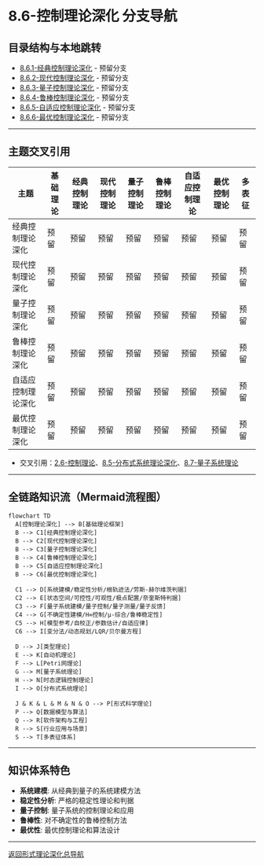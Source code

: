 # 8.6-控制理论深化 分支导航

## 目录结构与本地跳转
- [8.6.1-经典控制理论深化](8.6.1-经典控制理论深化.md) - 预留分支
- [8.6.2-现代控制理论深化](8.6.2-现代控制理论深化.md) - 预留分支
- [8.6.3-量子控制理论深化](8.6.3-量子控制理论深化.md) - 预留分支
- [8.6.4-鲁棒控制理论深化](8.6.4-鲁棒控制理论深化.md) - 预留分支
- [8.6.5-自适应控制理论深化](8.6.5-自适应控制理论深化.md) - 预留分支
- [8.6.6-最优控制理论深化](8.6.6-最优控制理论深化.md) - 预留分支

---

## 主题交叉引用
| 主题      | 基础理论 | 经典控制理论 | 现代控制理论 | 量子控制理论 | 鲁棒控制理论 | 自适应控制理论 | 最优控制理论 | 多表征 |
|-----------|----------|--------------|--------------|--------------|--------------|----------------|--------------|--------|
| 经典控制理论深化| 预留     | 预留         | 预留         | 预留         | 预留         | 预留           | 预留         | 预留   |
| 现代控制理论深化| 预留     | 预留         | 预留         | 预留         | 预留         | 预留           | 预留         | 预留   |
| 量子控制理论深化| 预留     | 预留         | 预留         | 预留         | 预留         | 预留           | 预留         | 预留   |
| 鲁棒控制理论深化| 预留     | 预留         | 预留         | 预留         | 预留         | 预留           | 预留         | 预留   |
| 自适应控制理论深化| 预留   | 预留         | 预留         | 预留         | 预留         | 预留           | 预留         | 预留   |
| 最优控制理论深化| 预留     | 预留         | 预留         | 预留         | 预留         | 预留           | 预留         | 预留   |

- 交叉引用：[2.6-控制理论](../2-形式科学理论/2.6-控制理论/README.md)、[8.5-分布式系统理论深化](../8.5-分布式系统理论深化/README.md)、[8.7-量子系统理论](../8.7-量子系统理论/README.md)

---

## 全链路知识流（Mermaid流程图）
```mermaid
flowchart TD
  A[控制理论深化] --> B[基础理论框架]
  B --> C1[经典控制理论深化]
  B --> C2[现代控制理论深化]
  B --> C3[量子控制理论深化]
  B --> C4[鲁棒控制理论深化]
  B --> C5[自适应控制理论深化]
  B --> C6[最优控制理论深化]
  
  C1 --> D[系统建模/稳定性分析/根轨迹法/劳斯-赫尔维茨判据]
  C2 --> E[状态空间/可控性/可观性/极点配置/奈奎斯特判据]
  C3 --> F[量子系统建模/量子控制/量子测量/量子反馈]
  C4 --> G[不确定性建模/H∞控制/μ-综合/鲁棒稳定性]
  C5 --> H[模型参考/自校正/参数估计/自适应律]
  C6 --> I[变分法/动态规划/LQR/贝尔曼方程]
  
  D --> J[类型理论]
  E --> K[自动机理论]
  F --> L[Petri网理论]
  G --> M[量子系统理论]
  H --> N[时态逻辑控制理论]
  I --> O[分布式系统理论]
  
  J & K & L & M & N & O --> P[形式科学理论]
  P --> Q[数据模型与算法]
  Q --> R[软件架构与工程]
  R --> S[行业应用与场景]
  S --> T[多表征体系]
```

---

## 知识体系特色
- **系统建模**: 从经典到量子的系统建模方法
- **稳定性分析**: 严格的稳定性理论和判据
- **量子控制**: 量子系统的控制理论和应用
- **鲁棒性**: 对不确定性的鲁棒控制方法
- **最优性**: 最优控制理论和算法设计

---

[返回形式理论深化总导航](../README.md) 
